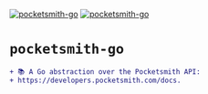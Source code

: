 <!-- markdownlint-disable MD041 MD010 -->
[![pocketsmith-go](https://github.com/jmpa-io/pocketsmith-go/actions/workflows/cicd.yml/badge.svg)](https://github.com/jmpa-io/pocketsmith-go/actions/workflows/cicd.yml)
[![pocketsmith-go](https://github.com/jmpa-io/pocketsmith-go/actions/workflows/README.yml/badge.svg)](https://github.com/jmpa-io/pocketsmith-go/actions/workflows/README.yml)

# `pocketsmith-go`

```diff
+ 📚 A Go abstraction over the Pocketsmith API:
+ https://developers.pocketsmith.com/docs.
```
